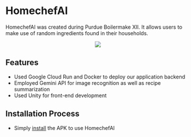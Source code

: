 # HomechefAI
HomechefAI was created during Purdue Boilermake XII. It allows users to make use of random ingredients found in their households.
<p align="center">
  <image src="demo.gif">
</p>

## Features
-  Used Google Cloud Run and Docker to deploy our application backend
-  Employed Gemini API for image recognition as well as recipe summarization
-  Used Unity for front-end development

## Installation Process
- Simply [install](https://github.com/Kaya-Kaya/BoilerMake/releases/download/latest/Android.apk.zip) the APK to use HomechefAI

